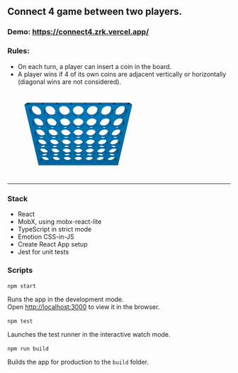 ## Connect 4 game between two players.

### Demo: https://connect4.zrk.vercel.app/

### Rules:

- On each turn, a player can insert a coin in the board.
- A player wins if 4 of its own coins are adjacent vertically or horizontally
 (diagonal wins are not considered).

![The Game](Connect_Four.gif)

----

### Stack

- React
- MobX, using mobx-react-lite
- TypeScript in strict mode
- Emotion CSS-in-JS
- Create React App setup
- Jest for unit tests

### Scripts

`npm start`

Runs the app in the development mode.<br />
Open [http://localhost:3000](http://localhost:3000) to view it in the browser.

`npm test`

Launches the test runner in the interactive watch mode.<br />

`npm run build`

Builds the app for production to the `build` folder.<br />

